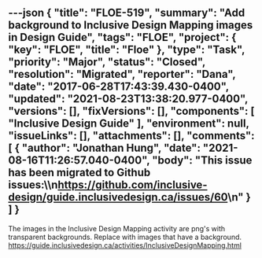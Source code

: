 ---json
{
  "title": "FLOE-519",
  "summary": "Add background to Inclusive Design Mapping images in Design Guide",
  "tags": "FLOE",
  "project": {
    "key": "FLOE",
    "title": "Floe"
  },
  "type": "Task",
  "priority": "Major",
  "status": "Closed",
  "resolution": "Migrated",
  "reporter": "Dana",
  "date": "2017-06-28T17:43:39.430-0400",
  "updated": "2021-08-23T13:38:20.977-0400",
  "versions": [],
  "fixVersions": [],
  "components": [
    "Inclusive Design Guide"
  ],
  "environment": null,
  "issueLinks": [],
  "attachments": [],
  "comments": [
    {
      "author": "Jonathan Hung",
      "date": "2021-08-16T11:26:57.040-0400",
      "body": "This issue has been migrated to Github issues:\\\n<https://github.com/inclusive-design/guide.inclusivedesign.ca/issues/60>\n"
    }
  ]
}
---
The images in the Inclusive Design Mapping activity are png's with transparent backgrounds. Replace with images that have a background. <https://guide.inclusivedesign.ca/activities/InclusiveDesignMapping.html>

 

        